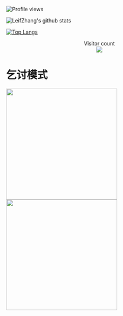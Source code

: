 
<!--
**Leifzhang/LeifZhang** is a ✨ _special_ ✨ repository because its `README.md` (this file) appears on your GitHub profile.


Here are some ideas to get you started:

- 🔭 I’m currently working on ...
- 🌱 I’m currently learning ...
- 👯 I’m looking to collaborate on ...
- 🤔 I’m looking for help with ...
- 💬 Ask me about ...
- 📫 How to reach me: ...
- 😄 Pronouns: ...
- ⚡ Fun fact: ...
-->

![Profile views](https://gpvc.arturio.dev/LeifZhang)

![LeifZhang's github stats](https://github-readme-stats.vercel.app/api?username=Leifzhang&show_icons=true)

[![Top Langs](https://github-readme-stats.vercel.app/api/top-langs/?username=Leifzhang&layout=compact)](https://github.com/anuraghazra/github-readme-stats)

<p align="center"> 
  Visitor count<br>
  <img src="https://profile-counter.glitch.me/daweedkob/count.svg" />
</p>


# 乞讨模式

<img src="https://p6-juejin.byteimg.com/tos-cn-i-k3u1fbpfcp/fccfdf850ccd42068f67d88b35e4a9db~tplv-k3u1fbpfcp-watermark.image" width="300"/>


<img src="https://p9-juejin.byteimg.com/tos-cn-i-k3u1fbpfcp/860d7e4c75b1466bab8058f1e7f53274~tplv-k3u1fbpfcp-watermark.image" width="300" />

